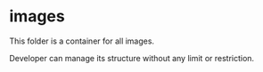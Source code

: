 # images
This folder is a container for all images.

Developer can manage its structure without any limit or restriction.
